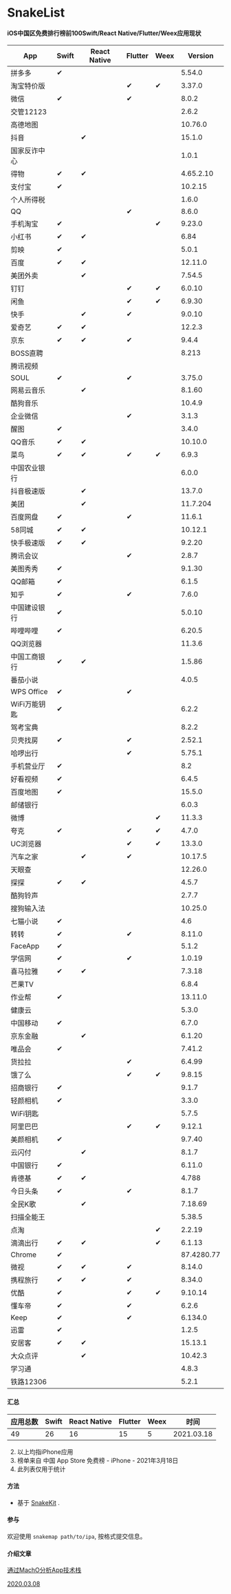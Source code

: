# SnakeList
#### iOS中国区免费排行榜前100Swift/React Native/Flutter/Weex应用现状

| App            | Swift | React Native | Flutter | Weex | Version |
| --------------- | ----- | ------------ | ------- | ---- | ---- |
| 拼多多 | ✔ |   |   |   | 5.54.0 |
| 淘宝特价版 |   |   | ✔ | ✔ | 3.37.0 |
| 微信 | ✔ |   | ✔ |   | 8.0.2 |
| 交管12123 |   |   |   |   | 2.6.2 |
| 高德地图 |   |   |   |   | 10.76.0 |
| 抖音 |   | ✔ |   |   | 15.1.0 |
| 国家反诈中心 |   |   |   |   | 1.0.1 |
| 得物 | ✔ | ✔ |   |   | 4.65.2.10 |
| 支付宝 | ✔ |   |   |   | 10.2.15 |
| 个人所得税 |   |   |   |   | 1.6.0 |
| QQ |   |   | ✔ |   | 8.6.0 |
| 手机淘宝 | ✔ |   |   | ✔ | 9.23.0 |
| 小红书 | ✔ | ✔ |   |   | 6.84 |
| 剪映 | ✔ |   |   |   | 5.0.1 |
| 百度 | ✔ | ✔ |   |   | 12.11.0 |
| 美团外卖 |   | ✔ |   |   | 7.54.5 |
| 钉钉 |   |   | ✔ | ✔ | 6.0.10 |
| 闲鱼 |   |   | ✔ | ✔ | 6.9.30 |
| 快手 |   | ✔ | ✔ |   | 9.0.10 |
| 爱奇艺 | ✔ | ✔ |   |   | 12.2.3 |
| 京东 | ✔ | ✔ | ✔ |   | 9.4.4 |
| BOSS直聘 |   |   |   |   | 8.213 |
| 腾讯视频 |   |   |   |   |   |
| SOUL | ✔ |   | ✔ |   | 3.75.0 |
| 网易云音乐 |   | ✔ |   |   | 8.1.60 |
| 酷狗音乐 |   |   |   |   | 10.4.9 |
| 企业微信 |   |   | ✔ |   | 3.1.3 |
| 醒图 | ✔ |   |   |   | 3.4.0 |
| QQ音乐 | ✔ | ✔ |   |   | 10.10.0 |
| 菜鸟 | ✔ | ✔ | ✔ | ✔ | 6.9.3 |
| 中国农业银行 |   |   |   |   | 6.0.0 |
| 抖音极速版 |   | ✔ |   |   | 13.7.0 |
| 美团 |   | ✔ |   |   | 11.7.204 |
| 百度网盘 | ✔ |   | ✔ |   | 11.6.1 |
| 58同城 | ✔ | ✔ |   |   | 10.12.1 |
| 快手极速版 | ✔ | ✔ |   |   | 9.2.20 |
| 腾讯会议 |   |   | ✔ |   | 2.8.7 |
| 美图秀秀 | ✔ |   |   |   | 9.1.30 |
| QQ邮箱 | ✔ |   |   |   | 6.1.5 |
| 知乎 | ✔ |   | ✔ |   | 7.6.0 |
| 中国建设银行 | ✔ |   |   |   | 5.0.10 |
| 哔哩哔哩 | ✔ |   |   |   | 6.20.5 |
| QQ浏览器 |   |   |   |   | 11.3.6 |
| 中国工商银行 | ✔ | ✔ |   |   | 1.5.86 |
| 番茄小说 |   |   |   |   | 4.0.5 |
| WPS Office | ✔ |   | ✔ |   |   |
| WiFi万能钥匙 | ✔ |   |   |   | 6.2.2 |
| 驾考宝典 |   |   |   |   | 8.2.2 |
| 贝壳找房 | ✔ |   | ✔ |   | 2.52.1 |
| 哈啰出行 |   |   | ✔ |   | 5.75.1 |
| 手机营业厅 | ✔ |   |   |   | 8.2 |
| 好看视频 | ✔ |   |   |   | 6.4.5 |
| 百度地图 | ✔ |   |   |   | 15.5.0 |
| 邮储银行 |   |   |   |   | 6.0.3 |
| 微博 |   |   |   | ✔ | 11.3.3 |
| 夸克 | ✔ |   | ✔ | ✔ | 4.7.0 |
| UC浏览器 |   |   | ✔ | ✔ | 13.3.0 |
| 汽车之家 |   | ✔ | ✔ |   | 10.17.5 |
| 天眼查 |   |   |   |   | 12.26.0 |
| 探探 | ✔ | ✔ |   |   | 4.5.7 |
| 酷狗铃声 |   |   |   |   | 2.7.7 |
| 搜狗输入法 |   |   |   |   | 10.25.0 |
| 七猫小说 | ✔ |   |   |   | 4.6 |
| 转转 | ✔ |   | ✔ |   | 8.11.0 |
| FaceApp | ✔ |   |   |   | 5.1.2 |
| 学信网 | ✔ |   | ✔ |   | 1.0.19 |
| 喜马拉雅 | ✔ | ✔ |   |   | 7.3.18 |
| 芒果TV |   |   |   |   | 6.8.4 |
| 作业帮 | ✔ |   |   |   | 13.11.0 |
| 健康云 |   |   |   |   | 5.3.0 |
| 中国移动 | ✔ |   |   |   | 6.7.0 |
| 京东金融 |   | ✔ |   |   | 6.1.20 |
| 唯品会 | ✔ |   |   |   | 7.41.2 |
| 货拉拉 |   |   | ✔ |   | 6.4.99 |
| 饿了么 |   |   | ✔ | ✔ | 9.8.15 |
| 招商银行 | ✔ |   |   |   | 9.1.7 |
| 轻颜相机 | ✔ |   |   |   | 3.3.0 |
| WiFi钥匙 |   |   |   |   | 5.7.5 |
| 阿里巴巴 |   |   | ✔ | ✔ | 9.12.1 |
| 美颜相机 | ✔ |   |   |   | 9.7.40 |
| 云闪付 |   | ✔ |   |   | 8.1.7 |
| 中国银行 | ✔ |   |   |   | 6.11.0 |
| 肯德基 | ✔ | ✔ |   |   | 4.788 |
| 今日头条 | ✔ |   | ✔ |   | 8.1.7 |
| 全民K歌 |   | ✔ |   |   | 7.18.69 |
| 扫描全能王 |   |   |   |   | 5.38.5 |
| 点淘 |   |   |   | ✔ | 2.2.19 |
| 滴滴出行 | ✔ | ✔ |   | ✔ | 6.1.13 |
| Chrome | ✔ |   |   |   | 87.4280.77 |
| 微视 | ✔ | ✔ | ✔ |   | 8.14.0 |
| 携程旅行 | ✔ | ✔ | ✔ |   | 8.34.0 |
| 优酷 | ✔ |   | ✔  | ✔ | 9.10.14 |
| 懂车帝 | ✔ |   | ✔ |   | 6.2.6 |
| Keep | ✔ |   | ✔ |   | 6.134.0 |
| 迅雷 | ✔ |   |   |   | 1.2.5 |
| 安居客 | ✔ | ✔ |   |   | 15.13.1 |
| 大众点评 |   | ✔ |   |   | 10.42.3 |
| 学习通 |   |   |   |   | 4.8.3 |
| 铁路12306 |   |   |   |   | 5.2.1 |

#### 汇总
| 应用总数            | Swift | React Native | Flutter | Weex | 时间 |
| --------------- | ----- | ------------ | ------- | ---- | ---- |
| 49 | 26 | 16 | 15 | 5 | 2021.03.18 |

2. 以上均指iPhone应用
3. 榜单来自 中国 App Store 免费榜 - iPhone - 2021年3月18日
4. 此列表仅用于统计

#### 方法
* 基于 [SnakeKit](https://github.com/flexih/SnakeKit) .

#### 参与
欢迎使用 `snakemap path/to/ipa`, 按格式提交信息。

#### 介绍文章
[通过MachO分析App技术栈](https://www.jianshu.com/p/c83d0ab1c3b2)

[2020.03.08](2020.03.08.md)
